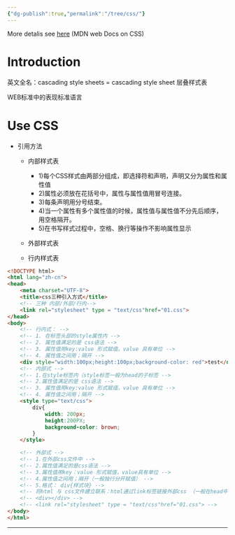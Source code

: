 ```yaml
---
{"dg-publish":true,"permalink":"/tree/css/"}
---
```


More detalis see [here](https://developer.mozilla.org/en-US/docs/Web/CSS)   (MDN web Docs on CSS)

# Introduction

英文全名：cascading style sheets = cascading style sheet 层叠样式表

WEB标准中的表现标准语言 

# Use CSS

- 引用方法

	- 内部样式表

		- 1)每个CSS样式由两部分组成，即选择符和声明，声明又分为属性和属性值
		- 2)属性必须放在花括号中，属性与属性值用冒号连接。
		- 3)每条声明用分号结束。
		- 4)当一个属性有多个属性值的时候，属性值与属性值不分先后顺序，用空格隔开。
		- 5)在书写样式过程中，空格、换行等操作不影响属性显示

	- 外部样式表
	- 行内样式表

```html
<!DOCTYPE html>
<html lang="zh-cn">
<head>
	<meta charset="UTF-8">
	<title>css三种引入方式</title>
	<!-- 三种 内部/外部/行内-->
	<link rel="stylesheet" type = "text/css"href="01.css">
</head>
<body>
	<!-- 行内式： -->
	<!-- 1. 在标签头部的style属性内 -->
	<!-- 2. 属性值满足的是 css语法 -->
	<!-- 3. 属性值用key:value 形式赋值，value 具有单位 -->
	<!-- 4. 属性值之间用；隔开 -->
	<div style="width:100px;height:100px;background-color: red">test</div>
	<!-- 内部式 -->
	<!-- 1.在style标签内（style标签一般为head的子标签 -->
	<!-- 2.属性值满足的是 css语法 -->
	<!-- 3. 属性值用key:value 形式赋值，value 具有单位 -->
	<!-- 4. 属性值之间用；隔开 -->
	<style type="text/css">
		div{
			width: 200px;
			height:200PX;
			background-color: brown;
		}
	</style>

	<!-- 外部式 -->
	<!-- 1.在外部css文件中 -->
	<!-- 2.属性值满足的是css语法 -->
	<!-- 3.属性值用key：value 形式赋值，value具有单位 -->
	<!-- 4.属性值之间用；隔开（一般独行分开赋值） -->
	<!-- 5.格式： div{样式块} -->
	<!-- 将html 与 css文件建立联系：html通过link标签链接外部css （一般在head中链接）-->
	<!-- <div></div> -->
	<!-- <link rel="stylesheet" type = "text/css"href="01.css"> -->
</body>
</html>
```

---




